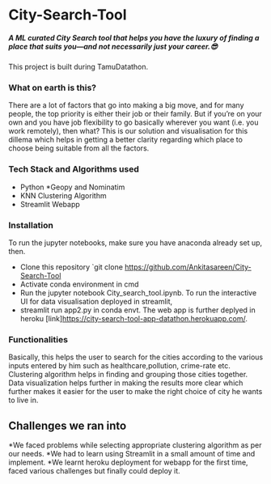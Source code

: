 # City-Search-Tool

##### A ML curated City Search tool that helps you have the luxury of finding a place that suits you—and not necessarily just your career.😎
This project is built during TamuDatathon.
&NewLine;
### What on earth is this?
There are a lot of factors that go into making a big move, and for many people, the top priority is either their job or their family. But if you’re on your own and you have job flexibility to go basically wherever you want (i.e. you work remotely), then what? This is our solution and visualisation for this dillema which helps in getting a better clarity regarding which place to choose being suitable from all the factors.

### Tech Stack and Algorithms used
* Python
*Geopy and Nominatim
* KNN Clustering Algorithm
* Streamlit Webapp


### Installation
To run the jupyter notebooks, make sure you have anaconda already set up, then.
* Clone this repository `git clone https://github.com/Ankitasareen/City-Search-Tool
* Activate conda environment in cmd 
* Run the jupyter notebook City_search_tool.ipynb.
To run the interactive UI for data visualisation deployed in streamlit,
* streamlit run app2.py in conda envt.
The web app is further deplyed in heroku [link]https://city-search-tool-app-datathon.herokuapp.com/.


### Functionalities
Basically, this helps the user to search for the cities according to the various inputs entered by him such as healthcare,pollution, crime-rate etc. Clustering algorithm helps in finding and grouping those cities together. Data visualization helps further in making the results more clear which further makes it easier for the user to make the right choice of city he wants to live in.

## Challenges we ran into
*We faced problems while selecting appropriate clustering algorithm as per our needs.
*We had to learn using Streamlit in a small amount of time and implement.
*We learnt heroku deployment for webapp for the first time, faced various challenges but finally could deploy it.






